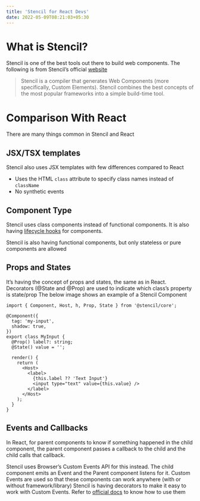 ```yaml
---
title: 'Stencil for React Devs'
date: 2022-05-09T08:21:03+05:30
---
```


# What is Stencil?

Stencil is one of the best tools out there to build web components.
The following is from Stencil’s official [website](https://stenciljs.com/docs/introduction)

> Stencil is a compiler that generates Web Components (more specifically, Custom Elements). Stencil combines the best concepts of the most popular frameworks into a simple build-time tool.

# Comparison With React

There are many things common in Stencil and React

## JSX/TSX templates

Stencil also uses JSX templates with few differences compared to React

- Uses the HTML `class` attribute to specify class names instead of `className`
- No synthetic events

## Component Type

Stencil uses class components instead of functional components. It is also having [lifecycle hooks](https://stenciljs.com/docs/component-lifecycle) for components.

Stencil is also having functional components, but only stateless or pure components are allowed

## Props and States

It’s having the concept of props and states, the same as in React. Decorators (@State and @Prop) are used to indicate which class’s property is state/prop
The below image shows an example of a Stencil Component

```tsx
import { Component, Host, h, Prop, State } from '@stencil/core';

@Component({
  tag: 'my-input',
  shadow: true,
})
export class MyInput {
  @Prop() label?: string;
  @State() value = '';

  render() {
    return (
      <Host>
        <label>
          {this.label ?? 'Text Input'}
          <input type="text" value={this.value} />
        </label>
      </Host>
    );
  }
}
```

## Events and Callbacks

In React, for parent components to know if something happened in the child component, the parent component passes a callback to the child and the child calls that callback.

Stencil uses Browser’s Custom Events API for this instead. The child component emits an Event and the Parent component listens for it. Custom Events are used so that these components can work anywhere (with or without framework/library)
Stencil is having decorators to make it easy to work with Custom Events. Refer to [official docs](https://stenciljs.com/docs/events) to know how to use them
